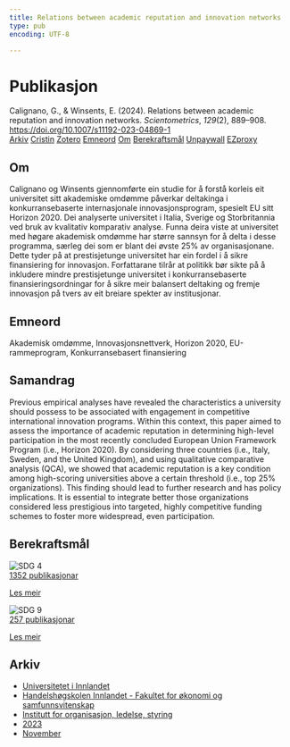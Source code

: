 ```yaml
---
title: Relations between academic reputation and innovation networks
type: pub
encoding: UTF-8

---
```

<h1>Publikasjon</h1>
<article id="csl-bib-container-IVBUI6SY" class="csl-bib-container">
  <div class="csl-bib-body"> <div class="csl-entry">Calignano, G., &#38; Winsents, E. (2024). Relations between academic reputation and innovation networks. <i>Scientometrics</i>, <i>129</i>(2), 889–908. <a href="https://doi.org/10.1007/s11192-023-04869-1">https://doi.org/10.1007/s11192-023-04869-1</a></div> </div>
  <div class="csl-bib-buttons">
    <a href="#taxonomy-article-IVBUI6SY" alt="archive" class="csl-bib-button">Arkiv</a>
    <a href="https://app.cristin.no/results/show.jsf?id=2206077" alt="Cristin" class="csl-bib-button">Cristin</a>
    <a href="http://zotero.org/groups/5881554/items/IVBUI6SY" alt="Zotero" class="csl-bib-button">Zotero</a>
    <a href="#keywords-article-IVBUI6SY" alt="keywords" class="csl-bib-button">Emneord</a>
    <a href="#about-article-IVBUI6SY" alt="about_pub" class="csl-bib-button">Om</a>
    <a href="#sdg-article-IVBUI6SY" alt="sdg" class="csl-bib-button">Berekraftsmål</a>
    <a href="https://link.springer.com/content/pdf/10.1007/s11192-023-04869-1.pdf" alt="Unpaywall" class="csl-bib-button">Unpaywall</a>
    <a href="https://link.springer.com/content/pdf/10.1007/s11192-023-04869-1.pdf" alt="EZproxy" class="csl-bib-button">EZproxy</a>
  </div>
  <div id="csl-bib-meta-container-IVBUI6SY"></div>
</article>
<div id="csl-bib-meta-IVBUI6SY" class="csl-bib-meta">
  <article id="about-article-IVBUI6SY" class="about_pub-article">
    <h1>Om</h1>
    Calignano og Winsents gjennomførte ein studie for å forstå korleis eit universitet sitt akademiske omdømme påverkar deltakinga i konkurransebaserte internasjonale innovasjonsprogram, spesielt EU sitt Horizon 2020. Dei analyserte universitet i Italia, Sverige og Storbritannia ved bruk av kvalitativ komparativ analyse. Funna deira viste at universitet med høgare akademisk omdømme har større sannsyn for å delta i desse programma, særleg dei som er blant dei øvste 25% av organisasjonane. Dette tyder på at prestisjetunge universitet har ein fordel i å sikre finansiering for innovasjon. Forfattarane tilrår at politikk bør sikte på å inkludere mindre prestisjetunge universitet i konkurransebaserte finansieringsordningar for å sikre meir balansert deltaking og fremje innovasjon på tvers av eit breiare spekter av institusjonar.
  </article>
  <article id="keywords-article-IVBUI6SY" class="keywords-article">
    <h1>Emneord</h1>
    Akademisk omdømme, Innovasjonsnettverk, Horizon 2020, EU-rammeprogram, Konkurransebasert finansiering
  </article>
  <article id="abstract-article-IVBUI6SY" class="abstract-article">
    <h1>Samandrag</h1>
    Previous empirical analyses have revealed the characteristics a university should possess to be associated with engagement in competitive international innovation programs. Within this context, this paper aimed to assess the importance of academic reputation in determining high-level participation in the most recently concluded European Union Framework Program (i.e., Horizon 2020). By considering three countries (i.e., Italy, Sweden, and the United Kingdom), and using qualitative comparative analysis (QCA), we showed that academic reputation is a key condition among high-scoring universities above a certain threshold (i.e., top 25% organizations). This finding should lead to further research and has policy implications. It is essential to integrate better those organizations considered less prestigious into targeted, highly competitive funding schemes to foster more widespread, even participation.
  </article>
  <article id="sdg-article-IVBUI6SY" class="sdg-article">
    <h1>Berekraftsmål</h1>
    <div class="sdg-container"><div id="sdg4" class="sdg">
        <img src="{{< params subfolder >}}images/sdg/sdg04_nn.png" class="image" alt="SDG 4">
        <div class="sdg-overlay">
          <a href="/nn/archive/?key=?sdg=4#archive" class="sdg-publication-count"><span>1352</span> publikasjonar</a>
          <p><a href="https://fn.no/om-fn/fns-baerekraftsmaal/god-utdanning?lang=nno-NO" class="sdg-read-more">Les meir</a></p>
        </div>
      </div> <div id="sdg9" class="sdg">
        <img src="{{< params subfolder >}}images/sdg/sdg09_nn.png" class="image" alt="SDG 9">
        <div class="sdg-overlay">
          <a href="/nn/archive/?key=?sdg=9#archive" class="sdg-publication-count"><span>257</span> publikasjonar</a>
          <p><a href="https://fn.no/om-fn/fns-baerekraftsmaal/industri-innovasjon-og-infrastruktur?lang=nno-NO" class="sdg-read-more">Les meir</a></p>
        </div>
      </div></div>
  </article>
  <article id="taxonomy-article-IVBUI6SY" class="taxonomy-article">
    <h1>Arkiv</h1>
    <ul>
      <li>
        <a href="/nn/archive/?key=3DCRN523">Universitetet i Innlandet</a>
      </li>
      <li>
        <a href="/nn/archive/?key=DU8Q9LN9">Handelshøgskolen Innlandet - Fakultet for økonomi og samfunnsvitenskap</a>
      </li>
      <li>
        <a href="/nn/archive/?key=4LUWR3ZM">Institutt for organisasjon, ledelse, styring</a>
      </li>
      <li>
        <a href="/nn/archive/?key=THVQJFRI">2023</a>
      </li>
      <li>
        <a href="/nn/archive/?key=C6MPENQL">November</a>
      </li>
    </ul>
  </article>
</div>
